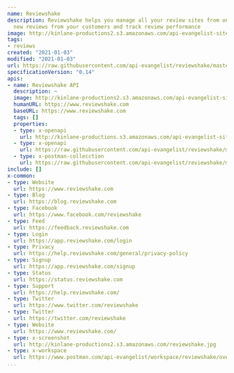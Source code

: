 ```yaml
---
name: Reviewshake
description: Reviewshake helps you manage all your review sites from one place, automate
  new reviews from your customers and track review performance
image: http://kinlane-productions2.s3.amazonaws.com/api-evangelist-site/company/logos/review-shake.png
tags:
- reviews
created: "2021-01-03"
modified: "2021-01-03"
url: https://raw.githubusercontent.com/api-evangelist/reviewshake/master/apis.json
specificationVersion: "0.14"
apis:
- name: Reviewshake API
  description: ~
  image: http://kinlane-productions2.s3.amazonaws.com/api-evangelist-site/company/logos/review-shake.png
  humanURL: https://www.reviewshake.com
  baseURL: https://www.reviewshake.com
  tags: []
  properties:
  - type: x-openapi
    url: http://kinlane-productions.s3.amazonaws.com/api-evangelist-site/company/openapis/reviewshake-api.json
  - type: x-openapi
    url: https://raw.githubusercontent.com/api-evangelist/reviewshake/master/reviewshake-api-openapi.json
  - type: x-postman-collecction
    url: https://raw.githubusercontent.com/api-evangelist/reviewshake/master/reviewshake-api-postman-collection.json
include: []
x-common:
- type: Website
  url: https://www.reviewshake.com
- type: Blog
  url: https://blog.reviewshake.com
- type: Facebook
  url: https://www.facebook.com/reviewshake
- type: Feed
  url: https://feedback.reviewshake.com
- type: Login
  url: https://app.reviewshake.com/login
- type: Privacy
  url: https://help.reviewshake.com/general/privacy-policy
- type: Signup
  url: https://app.reviewshake.com/signup
- type: Status
  url: https://status.reviewshake.com
- type: Support
  url: https://help.reviewshake.com/
- type: Twitter
  url: https://www.twitter.com/reviewshake
- type: Twitter
  url: https://twitter.com/reviewshake
- type: Website
  url: https://www.reviewshake.com/
- type: x-screenshot
  url: http://kinlane-productions2.s3.amazonaws.com/reviewshake.jpg
- type: x-workspace
  url: https://www.postman.com/api-evangelist/workspace/reviewshake/overview
...
```


